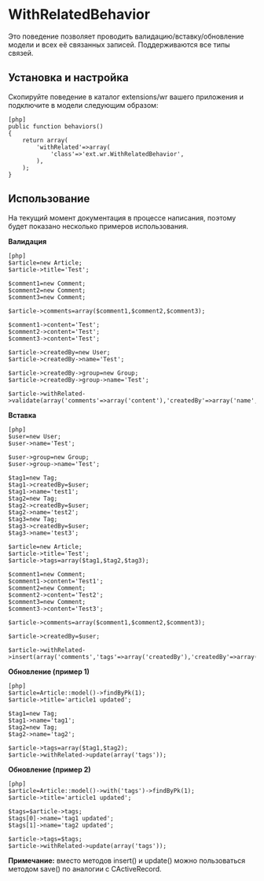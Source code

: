 WithRelatedBehavior
===================

Это поведение позволяет проводить валидацию/вставку/обновление модели и всех её связанных записей. Поддерживаются все типы связей.

Установка и настройка
---------------------

Скопируйте поведение в каталог extensions/wr вашего приложения и подключите в модели следующим образом:

~~~
[php]
public function behaviors()
{
	return array(
		'withRelated'=>array(
			'class'=>'ext.wr.WithRelatedBehavior',
		),
	);
}
~~~

Использование
-------------

На текущий момент документация в процессе написания, поэтому будет показано несколько примеров использования.

**Валидация**

~~~
[php]
$article=new Article;
$article->title='Test';

$comment1=new Comment;
$comment2=new Comment;
$comment3=new Comment;

$article->comments=array($comment1,$comment2,$comment3);

$comment1->content='Test';
$comment2->content='Test';
$comment3->content='Test';

$article->createdBy=new User;
$article->createdBy->name='Test';

$article->createdBy->group=new Group;
$article->createdBy->group->name='Test';

$article->withRelated->validate(array('comments'=>array('content'),'createdBy'=>array('name','group'=>array('name'))));
~~~

**Вставка**
~~~
[php]
$user=new User;
$user->name='Test';

$user->group=new Group;
$user->group->name='Test';

$tag1=new Tag;
$tag1->createdBy=$user;
$tag1->name='test1';
$tag2=new Tag;
$tag2->createdBy=$user;
$tag2->name='test2';
$tag3=new Tag;
$tag3->createdBy=$user;
$tag3->name='test3';

$article=new Article;
$article->title='Test';
$article->tags=array($tag1,$tag2,$tag3);

$comment1=new Comment;
$comment1->content='Test1';
$comment2=new Comment;
$comment2->content='Test2';
$comment3=new Comment;
$comment3->content='Test3';

$article->comments=array($comment1,$comment2,$comment3);

$article->createdBy=$user;

$article->withRelated->insert(array('comments','tags'=>array('createdBy'),'createdBy'=>array('id','group_id','name','group'=>array('id','name'))));
~~~

**Обновление (пример 1)**
~~~
[php]
$article=Article::model()->findByPk(1);
$article->title='article1 updated';

$tag1=new Tag;
$tag1->name='tag1';
$tag2=new Tag;
$tag2->name='tag2';

$article->tags=array($tag1,$tag2);
$article->withRelated->update(array('tags'));
~~~

**Обновление (пример 2)**
~~~
[php]
$article=Article::model()->with('tags')->findByPk(1);
$article->title='article1 updated';

$tags=$article->tags;
$tags[0]->name='tag1 updated';
$tags[1]->name='tag2 updated';

$article->tags=$tags;
$article->withRelated->update(array('tags'));
~~~

**Примечание:** вместо методов insert() и update() можно пользоваться методом save() по аналогии с CActiveRecord.